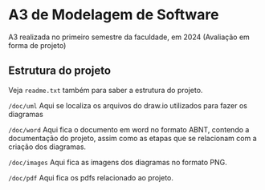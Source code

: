 
# A3 de Modelagem de Software

A3 realizada no primeiro semestre da faculdade, em 2024 (Avaliação em forma de projeto)


## Estrutura do projeto

Veja `readme.txt` também para saber a estrutura do projeto.

`/doc/uml` Aqui se localiza os arquivos do draw.io utilizados para fazer os diagramas

`/doc/word` Aqui fica o documento em word no formato ABNT, contendo a documentação do projeto, assim como as etapas que se relacionam com a criação dos diagramas.

`/doc/images` Aqui fica as imagens dos diagramas no formato PNG.

`/doc/pdf` Aqui fica os pdfs relacionado ao projeto.

